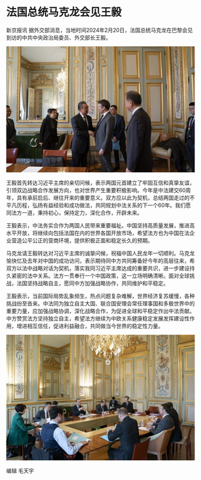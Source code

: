 # 法国总统马克龙会见王毅

新京报讯 据外交部消息，当地时间2024年2月20日，法国总统马克龙在巴黎会见到访的中共中央政治局委员、外交部长王毅。

![2b30fe29ca2e64411bf049cd4bd10fad.jpg](https://raw.githubusercontent.com/qqhsx/qqnews_image/main/2024/02/21/法国总统马克龙会见王毅/2b30fe29ca2e64411bf049cd4bd10fad.jpg)

王毅首先转达习近平主席的亲切问候，表示两国元首建立了牢固互信和真挚友谊，引领双边战略合作发展方向，也对世界产生重要积极影响。今年是中法建交60周年，具有承前启后、继往开来的重要意义。双方应以此为契机，总结两国走过的不平凡历程，弘扬有益经验和成功做法，共同规划中法关系的下一个60年。我们愿同法方一道，秉持初心，保持定力，深化合作，开辟未来。

王毅表示，中法务实合作为两国人民带来重要福祉。中国坚持高质量发展，推进高水平开放，将继续向包括法国在内的世界各国开放市场，希望法方也为中国在法企业营造公平公正的营商环境，提供积极正面和稳定长久的预期。

马克龙请王毅转达对习近平主席的诚挚问候，祝福中国人民龙年一切顺利。马克龙愉快忆及去年对中国的成功访问，表示期待同中方共同筹备好今年的高层往来，希双方以法中战略对话为契机，落实我同习近平主席达成的重要共识，进一步建设持久紧密的法中关系。法方一贯奉行一个中国政策，这一立场明确清晰。面对全球挑战，法国坚持战略自主，愿同中方加强战略协作，共同维护和平稳定。

王毅表示，当前国际局势乱象频生，热点问题复杂难解，世界经济复苏缓慢，各种挑战纷至沓来。中法同为独立自主大国、联合国安理会常任理事国和多极世界中的重要力量，应加强战略协调，深化战略合作，为促进全球和平稳定作出中法贡献。中方赞赏法方坚持独立自主，希望法方继续为中欧关系健康稳定发展发挥建设性作用，增进相互信任，促进利益融合，共同做当今世界的稳定性力量。

![fe828133840d6dab6a7d807503019acb.jpg](https://raw.githubusercontent.com/qqhsx/qqnews_image/main/2024/02/21/法国总统马克龙会见王毅/fe828133840d6dab6a7d807503019acb.jpg)

编辑 毛天宇

